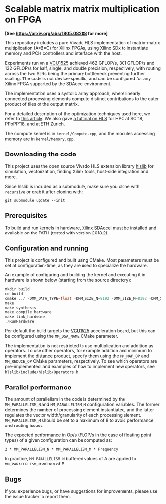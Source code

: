 Scalable matrix matrix multiplication on FPGA
=============================================

**\[See https://arxiv.org/abs/1805.08288 for more\]**

This repository includes a pure Vivado HLS implementation of matrix-matrix
multiplication (A\*B=C) for Xilinx FPGAs, using Xilinx SDx to instantiate memory
and PCIe controllers and interface with the host. 

Experiments run on a [VCU1525](https://www.xilinx.com/products/boards-and-kits/vcu1525-a.html)
achieved 462 GFLOP/s, 301 GFLOP/s and 132 GFLOP/s for half, single, and double
precision, respectively, with routing across the two SLRs being the primary
bottleneck preventing further scaling. The code is not device-specific, and can
be configured for any Xilinx FPGA supported by the SDAccel environment. 

The implementation uses a systolic array approach, where linearly connected
processing elements compute distinct contributions to the outer product of tiles
of the output matrix. 

For a detailed description of the optimization techniques used here, we refer to
[this article](https://arxiv.org/abs/1805.08288). We also gave [a tutorial on
HLS](https://spcl.inf.ethz.ch/Teaching/2018-sc/) for HPC at SC'18, PPoPP'18, and
at ETH Zurich. 

The compute kernel is in `kernel/Compute.cpp`, and the modules accessing memory
are in `kernel/Memory.cpp`.

Downloading the code
--------------------

This project uses the open source Vivado HLS extension library
[hlslib](https://github.com/definelicht/hlslib) for simulation, vectorization,
finding Xilinx tools, host-side integration and more.

Since hlslib is included as a submodule, make sure you clone with `--recursive`
or grab it after cloning with:

```
git submodule update --init 
```

Prerequisites
-------------

To build and run kernels in hardware, [Xilinx
SDAccel](https://www.xilinx.com/support/download/index.html/content/xilinx/en/downloadNav/sdaccel-development-environment.html)
must be installed and available on the PATH (tested with version 2018.2).

Configuration and running
-------------------------

This project is configured and built using CMake. Most parameters must be set at
configuration-time, as they are used to specialize the hardware.

An example of configuring and building the kernel and executing it in hardware
is shown below (starting from the source directory):

```cpp
mkdir build
cd build
cmake ../ -DMM_DATA_TYPE=float -DMM_SIZE_N=8192 -DMM_SIZE_M=8192 -DMM_SIZE_P=8192 -DMM_PARALLELISM_N=32 -DMM_PARALLELISM_M=8 -DMM_MEMORY_TILE_SIZE_N=512 -DMM_MEMORY_TILE_SIZE_M=512
make
make synthesis
make compile_hardware 
make link_hardware
./RunHardware
```

Per default the build targets the
[VCU1525](https://www.xilinx.com/products/boards-and-kits/vcu1525-a.html)
acceleration board, but this can be configured using the `MM_DSA_NAME` CMake
parameter.

The implementation is not restricted to use multiplication and addition as
operators. To use other operators, for example addition and minimum to implement
the [distance
product](https://en.wikipedia.org/wiki/Min-plus_matrix_multiplication), specify
them using the `MM_MAP_OP` and `MM_REDUCE_OP` CMake parameters, respectively. To
see which operators are pre-implemented, and examples of how to implement new
operators,  see `hlslib/include/hlslib/Operators.h`.

Parallel performance
--------------------

The amount of parallelism in the code is determined by the `MM_PARALLELISM_N`
and `MM_PARALLELISM_M` configuration variables. The former determines the number
of processing element instantiated, and the latter regulates the vector
width/granularity of each processing element. `MM_PARALLELISM_M` should be set
to a maximum of 8 to avoid performance and routing issues.

The expected performance in Op/s (FLOP/s in the case of floating point types) of
a given configuration can be computed as:

`2 * MM_PARALLELISM_N * MM_PARALLELISM_M * Frequency`

In practice, `MM_PARALLELISM_N` buffered values of A are applied to
`MM_PARALLELISM_M` values of B. 

Bugs
----

If you experience bugs, or have suggestions for improvements, please use the
issue tracker to report them.

